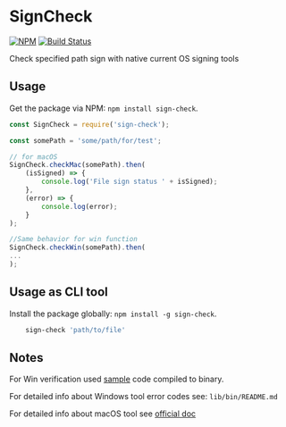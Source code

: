 # SignCheck
[![NPM](https://img.shields.io/npm/v/sign-check.svg "NPM package version")](https://www.npmjs.com/package/sign-check)
[![Build Status](https://travis-ci.org/kami4ka/SignCheck.svg?branch=master)](https://travis-ci.org/kami4ka/SignCheck)

Check specified path sign with native current OS signing tools

## Usage

Get the package via NPM: `npm install sign-check`.

```js
const SignCheck = require('sign-check');

const somePath = 'some/path/for/test';

// for macOS
SignCheck.checkMac(somePath).then(
    (isSigned) => {
        console.log('File sign status ' + isSigned);
    },
    (error) => {
        console.log(error);
    }
);

//Same behavior for win function
SignCheck.checkWin(somePath).then(
...
);
```


## Usage as CLI tool

Install the package globally: `npm install -g sign-check`.

```sh
	sign-check 'path/to/file'
```

## Notes

For Win verification used [sample](https://msdn.microsoft.com/en-us/library/aa382384(VS.85).aspx) code compiled to binary.

For detailed info about Windows tool error codes see: `lib/bin/README.md`

For detailed info about macOS tool see [official doc](https://developer.apple.com/legacy/library/documentation/Darwin/Reference/ManPages/man1/codesign.1.html)